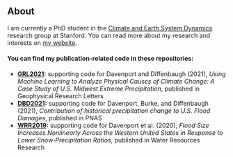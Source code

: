 ## About

I am currently a PhD student in the [Climate and Earth System Dynamics](https://pangea.stanford.edu/researchgroups/cesd/) research group at
Stanford. You can read more about my research and interests on [my website](https://fdavenport.github.io/).

#### You can find my publication-related code in these repositories:

* **[GRL2021](https://github.com/fdavenport/GRL2021):** supporting code for Davenport and Diffenbaugh (2021), *Using Machine Learning to Analyze Physical Causes of Climate Change: A Case Study of U.S. Midwest Extreme Precipitation*, published in Geophysical Research Letters
* **[DBD2021](https://github.com/fdavenport/DBD2021):** supporting code for Davenport, Burke, and Diffenbaugh (2021), *Contribution of historical precipitation change to U.S. Flood Damages*, published in PNAS
* **[WRR2019](https://github.com/fdavenport/WRR2019):** supporting code for Davenport et al. (2020), *Flood Size Increases Nonlinearly Across the Western United States in Response to Lower Snow‐Precipitation Ratios*, published in Water Resources Research 
